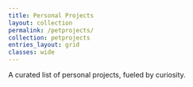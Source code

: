 ```yaml
---
title: Personal Projects
layout: collection
permalink: /petprojects/
collection: petprojects
entries_layout: grid
classes: wide
---
```


A curated list of personal projects, fueled by curiosity.